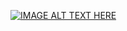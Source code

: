 [![IMAGE ALT TEXT HERE](https://www.youtube.com/watch?v=jbg-Ux28cnw/sc.png)](https://www.youtube.com/watch?v=jbg-Ux28cnw)
